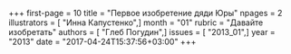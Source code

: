 +++
first-page = 10
title = "Первое изобретение дяди Юры"
npages = 2
illustrators = [ "Инна Капустенко",]
month = "01"
rubric = "Давайте изобретать"
authors = [ "Глеб Погудин",]
issues = [ "2013_01",]
year = "2013"
date = "2017-04-24T15:37:56+03:00"
+++
